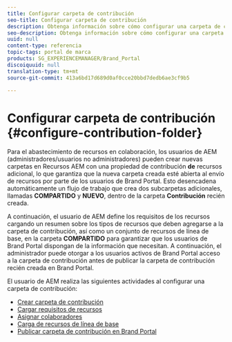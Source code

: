 ```yaml
---
title: Configurar carpeta de contribución
seo-title: Configurar carpeta de contribución
description: Obtenga información sobre cómo configurar una carpeta de contribución en Brand Portal.
seo-description: Obtenga información sobre cómo configurar una carpeta de contribución en Brand Portal.
uuid: null
content-type: referencia
topic-tags: portal de marca
products: SG_EXPERIENCEMANAGER/Brand_Portal
discoiquuid: null
translation-type: tm+mt
source-git-commit: 413a6bd17d689d0af0cce20bbd7dedb6ae3cf9b5

---
```



# Configurar carpeta de contribución {#configure-contribution-folder}

Para el abastecimiento de recursos en colaboración, los usuarios de AEM (administradores/usuarios no administradores) pueden crear nuevas carpetas en Recursos AEM con una propiedad de contribución **de** recursos adicional, lo que garantiza que la nueva carpeta creada esté abierta al envío de recursos por parte de los usuarios de Brand Portal.  Esto desencadena automáticamente un flujo de trabajo que crea dos subcarpetas adicionales, llamadas **COMPARTIDO** y **NUEVO**, dentro de la carpeta **Contribución** recién creada.

A continuación, el usuario de AEM define los requisitos de los recursos cargando un resumen sobre los tipos de recursos que deben agregarse a la carpeta de contribución, así como un conjunto de recursos de línea de base, en la carpeta **COMPARTIDO** para garantizar que los usuarios de Brand Portal dispongan de la información que necesitan. A continuación, el administrador puede otorgar a los usuarios activos de Brand Portal acceso a la carpeta de contribución antes de publicar la carpeta de contribución recién creada en Brand Portal.

El usuario de AEM realiza las siguientes actividades al configurar una carpeta de contribución:

* [Crear carpeta de contribución](brand-portal-create-contribution-folder.md)
* [Cargar requisitos de recursos](brand-portal-configure-contribution-folder-properties.md)
* [Asignar colaboradores](brand-portal-configure-contribution-folder-properties.md)
* [Carga de recursos de línea de base](brand-portal-upload-baseline-assets.md)
* [Publicar carpeta de contribución en Brand Portal](brand-portal-publish-contribution-folder-to-brand-portal.md)